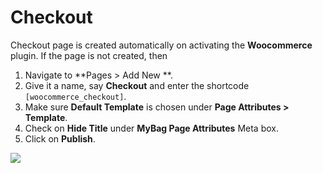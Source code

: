 # Checkout

Checkout page is created automatically on activating the **Woocommerce** plugin. If the page is not created, then

1. Navigate to **Pages > Add New **.
2. Give it a name, say **Checkout** and enter the shortcode `[woocommerce_checkout]`.
3. Make sure **Default Template** is chosen under **Page Attributes > Template**.
4. Check on **Hide Title** under **MyBag Page Attributes** Meta box.
5. Click on **Publish**.

![](http://transvelo.github.io/docs/mybag/images/page-checkout.png)
